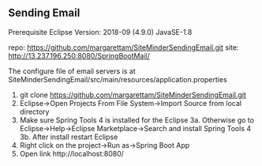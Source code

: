 ## Sending Email
Prerequisite
Eclipse Version: 2018-09 (4.9.0)
JavaSE-1.8

repo: https://github.com/margarettam/SiteMinderSendingEmail.git
site: http://13.237.196.250:8080/SpringBootMail/

The configure file of email servers is at 
SiteMinderSendingEmail/src/main/resources/application.properties

1. git clone https://github.com/margarettam/SiteMinderSendingEmail.git
2. Eclipse->Open Projects From File System->Import Source from local directory
3. Make sure Spring Tools 4 is installed for the Eclipse
3a. Otherwise go to Eclipse->Help->Eclipse Marketplace->Search and install Spring Tools 4
3b. After install restart Eclipse
4. Right click on the project->Run as->Spring Boot App
5. Open link http://localhost:8080/
